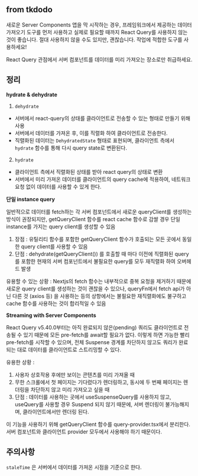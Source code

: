 ## from tkdodo

새로운 Server Components 앱을 막 시작하는 경우, 프레임워크에서 제공하는 데이터 가져오기 도구를 먼저 사용하고 실제로 필요할 때까지 React Query를 사용하지 않는 것이 좋습니다.
절대 사용하지 않을 수도 있지만, 괜찮습니다. 작업에 적합한 도구를 사용하세요!

React Query 관점에서 서버 컴포넌트를 데이터를 미리 가져오는 장소로만 취급하세요.

## 정리

**hydrate & dehydrate**

1. `dehydrate`
- 서버에서 react-query의 상태를 클라이언트로 전송할 수 있는 형태로 만들기 위해 사용
- 서버에서 데이터를 가져온 후, 이를 직렬화 하여 클라이언트로 전송한다.
- 직렬화된 데이터는 `DehydratedState` 형태로 표현되며, 클라이언트 측에서 `hydrate` 함수를 통해 다시 query state로 변환된다.

2. `hydrate`
- 클라이언트 측에서 직렬화된 상태를 받아 react query의 상태로 변환
- 서버에서 미리 가져온 데이터를 클라이언트의 query cache에 적용하여, 네트워크 요청 없이 데이터를 사용할 수 있게 한다.

**단일 instance query**

일반적으로 데이터를 fetch하는 각 서버 컴포넌트에서 새로운 queryClient를 생성하는 방식이 권장되지만,
getQueryClient 함수를 react cache 함수로 감쌀 경우 단일 instance를 가지는 query client를 생성할 수 있음
  
1. 장점 : 유틸리티 함수를 포함한 getQueryClient 함수가 호출되는 모든 곳에서 동일한 query client를 사용할 수 있음
2. 단점 : dehydrate(getQueryClient()) 를 호출할 때 마다 이전에 직렬화된 query를 포함한 현재의 서버 컴포넌트에서 불필요한 query를 모두 재직렬화 하여 오버헤드 발생

유용할 수 있는 상황 : Nextjs의 fetch 함수는 내부적으로 중복 요청을 제거하기 때문에 새로운 query client를 생성하는 것이 괜찮을 수 있으나,
queryFn에서 fetch api가 아닌 다른 것 (axios 등) 을 사용하는 등의 상항에서는 불필요한 재직렬화에도 불구하고 cache 함수를 사용하는 것이 합리적일 수 있음

**Streaming with Server Components**

React Query v5.40.0부터는 아직 완료되지 않은(pending) 쿼리도 클라이언트로 전송될 수 있기 때문에 모든 pre-fetch를 await할 필요가 없다.
이렇게 하면 가능한 빨리 pre-fetch를 시작할 수 있으며, 전체 Suspense 경계를 차단하지 않고도 쿼리가 완료되는 대로 데이터를 클라이언트로 스트리밍할 수 있다.
 
유용한 상황 :
1. 사용자 상호작용 후에만 보이는 콘텐츠를 미리 가져올 때
2. 무한 스크롤에서 첫 페이지는 기다렸다가 렌더링하고, 동시에 두 번째 페이지는 렌더링을 차단하지 않고 미리 가져오고 싶을 때
3. 단점 : 데이터를 사용하는 곳에서 useSuspenseQuery를 사용하지 않고, useQuery를 사용할 경우 Suspend 되지 않기 때문에, 서버 렌더링이 불가능해지며, 클라이언트에서만 렌더링 된다.
  
이 기능을 사용하기 위해 getQueryClient 함수를 query-provider.tsx에서 분리한다.
서버 컴포넌트와 클라이언트 provider 모두에서 사용해야 하기 때문이다.

## 주의사항

`staleTime` 은 서버에서 데이터를 가져온 시점을 기준으로 한다.
   
